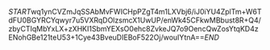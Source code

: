 $START$wq1ynCVZmJqSSAbMvFWICHpPZgT4m1LXVbj6/iJ0iYU4ZplTm+W6TdFU0BGYRCYqwyr7u5VXRqDOlzsmcX1UwUP/enWk45CFkwMBbust8R+Q4/zbyCTIqMbYxLX+zXHKI1SbmYEXsO0ehc8ZvkeJQ7o9OencQwZosYtqKD4zENohGBe121teU53+1Cye43BveuDIEBoF522Oj/wouIYtnA==$END$